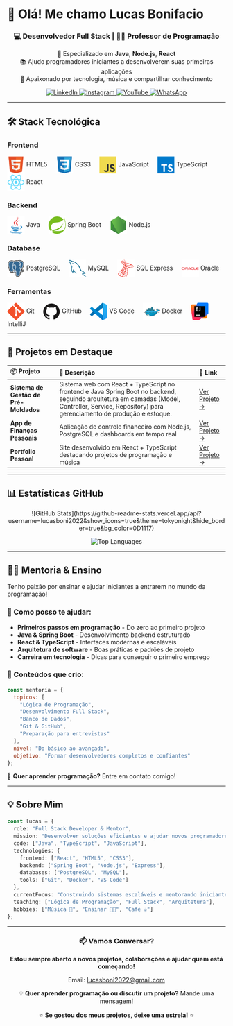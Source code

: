 # 👋 Olá! Me chamo Lucas Bonifacio

<div align="center">
  
### 💻 Desenvolvedor Full Stack | 👨‍🏫 Professor de Programação

🌱 Especializado em **Java**, **Node.js**, **React**  
📚 Ajudo programadores iniciantes a desenvolverem suas primeiras aplicações  
🚀 Apaixonado por tecnologia, música e compartilhar conhecimento

<a href="https://www.linkedin.com/in/lucas-bonifacio-41b71b308/" target="_blank">
  <img src="https://img.shields.io/badge/LinkedIn-0077B5?style=for-the-badge&logo=linkedin&logoColor=white" alt="LinkedIn">
</a>
<a href="https://www.instagram.com/lucasboniprogramador?igsh=ZXFkbm55eHpxMmk3&utm_source=qr" target="_blank">
  <img src="https://img.shields.io/badge/Instagram-E4405F?style=for-the-badge&logo=instagram&logoColor=white" alt="Instagram">
</a>
<a href="https://www.youtube.com/@LucasBoniProgramador" target="_blank">
  <img src="https://img.shields.io/badge/YouTube-FF0000?style=for-the-badge&logo=youtube&logoColor=white" alt="YouTube">
</a>
<a href="https://wa.me/5565992221821" target="_blank">
  <img src="https://img.shields.io/badge/WhatsApp-25D366?style=for-the-badge&logo=whatsapp&logoColor=white" alt="WhatsApp">
</a>


</div>

---

## 🛠️ Stack Tecnológica

### Frontend
<p>
  <img align="center" alt="HTML5" height="40" width="40" src="https://raw.githubusercontent.com/devicons/devicon/master/icons/html5/html5-original.svg"> HTML5
  &nbsp;&nbsp;&nbsp;
  <img align="center" alt="CSS3" height="40" width="40" src="https://raw.githubusercontent.com/devicons/devicon/master/icons/css3/css3-original.svg"> CSS3
    &nbsp;&nbsp;&nbsp;
 <img align="center" alt="JavaScript" height="40" width="40" src="https://raw.githubusercontent.com/devicons/devicon/master/icons/javascript/javascript-original.svg"> JavaScript
    &nbsp;&nbsp;&nbsp;
  <img align="center" alt="TypeScript" height="40" width="40" src="https://raw.githubusercontent.com/devicons/devicon/master/icons/typescript/typescript-original.svg"> TypeScript
    &nbsp;&nbsp;&nbsp;
  <img align="center" alt="React" height="40" width="40" src="https://raw.githubusercontent.com/devicons/devicon/master/icons/react/react-original.svg"> React

</p>

### Backend
<p>
  <img align="center" alt="Java" height="40" width="40" src="https://raw.githubusercontent.com/devicons/devicon/master/icons/java/java-original.svg"> Java
  &nbsp;&nbsp;&nbsp;
  <img align="center" alt="Spring" height="40" width="40" src="https://raw.githubusercontent.com/devicons/devicon/master/icons/spring/spring-original.svg"> Spring Boot
  &nbsp;&nbsp;&nbsp;
  <img align="center" alt="Node.js" height="40" width="40" src="https://raw.githubusercontent.com/devicons/devicon/master/icons/nodejs/nodejs-original.svg"> Node.js
</p>

### Database
<p>
  <img align="center" alt="PostgreSQL" height="40" width="40" src="https://raw.githubusercontent.com/devicons/devicon/master/icons/postgresql/postgresql-original.svg"> PostgreSQL
  &nbsp;&nbsp;&nbsp;
  <img align="center" alt="MySQL" height="40" width="40" src="https://raw.githubusercontent.com/devicons/devicon/master/icons/mysql/mysql-original.svg"> MySQL
  &nbsp;&nbsp;&nbsp;
  <img align="center" alt="SQL Express" height="40" width="40" src="https://raw.githubusercontent.com/devicons/devicon/master/icons/microsoftsqlserver/microsoftsqlserver-plain.svg"> SQL Express
  &nbsp;&nbsp;&nbsp;
  <img align="center" alt="Oracle" height="40" width="40" src="https://raw.githubusercontent.com/devicons/devicon/master/icons/oracle/oracle-original.svg"> Oracle
</p>

### Ferramentas
<p>
  <img align="center" alt="Git" height="40" width="40" src="https://raw.githubusercontent.com/devicons/devicon/master/icons/git/git-original.svg"> Git
  &nbsp;&nbsp;&nbsp;
  <img align="center" alt="GitHub" height="40" width="40" src="https://raw.githubusercontent.com/devicons/devicon/master/icons/github/github-original.svg"> GitHub
  &nbsp;&nbsp;&nbsp;
  <img align="center" alt="VS Code" height="40" width="40" src="https://raw.githubusercontent.com/devicons/devicon/master/icons/vscode/vscode-original.svg"> VS Code
  &nbsp;&nbsp;&nbsp;
  <img align="center" alt="Docker" height="40" width="40" src="https://raw.githubusercontent.com/devicons/devicon/master/icons/docker/docker-original.svg"> Docker
    &nbsp;&nbsp;&nbsp;
  <img align="center" alt="IntelliJ" height="40" width="40" src="https://raw.githubusercontent.com/devicons/devicon/master/icons/intellij/intellij-original.svg"> IntelliJ
</p>

---

## 🚀 Projetos em Destaque

<div align="center">

| 📦 Projeto | 📝 Descrição | 🔗 Link |
|:-----------|:------------|:--------|
| **Sistema de Gestão de Pré-Moldados** | Sistema web com React + TypeScript no frontend e Java Spring Boot no backend, seguindo arquitetura em camadas (Model, Controller, Service, Repository) para gerenciamento de produção e estoque. | [Ver Projeto →](https://github.com/lucasboni2022/PremolExpert) |
| **App de Finanças Pessoais** | Aplicação de controle financeiro com Node.js, PostgreSQL e dashboards em tempo real | [Ver Projeto →](https://github.com/seuusuario/app-financas) |
| **Portfolio Pessoal** | Site desenvolvido em React + TypeScript destacando projetos de programação e música | [Ver Projeto →](https://github.com/seuusuario/portfolio) |

</div>

---

## 📊 Estatísticas GitHub

<div align="center">
  ![GitHub Stats](https://github-readme-stats.vercel.app/api?username=lucasboni2022&show_icons=true&theme=tokyonight&hide_border=true&bg_color=0D1117)

 ![Top Languages](https://github-readme-stats.vercel.app/api/top-langs/?username=lucasboni2022&layout=compact&theme=tokyonight&hide_border=true&bg_color=0D1117)

</div>

---

## 👨‍🏫 Mentoria & Ensino

Tenho paixão por ensinar e ajudar iniciantes a entrarem no mundo da programação!

### 🎯 Como posso te ajudar:

- **Primeiros passos em programação** - Do zero ao primeiro projeto
- **Java & Spring Boot** - Desenvolvimento backend estruturado
- **React & TypeScript** - Interfaces modernas e escaláveis
- **Arquitetura de software** - Boas práticas e padrões de projeto
- **Carreira em tecnologia** - Dicas para conseguir o primeiro emprego

### 📖 Conteúdos que crio:

```javascript
const mentoria = {
  topicos: [
    "Lógica de Programação",
    "Desenvolvimento Full Stack",
    "Banco de Dados",
    "Git & GitHub",
    "Preparação para entrevistas"
  ],
  nivel: "Do básico ao avançado",
  objetivo: "Formar desenvolvedores completos e confiantes"
};
```

💬 **Quer aprender programação?** Entre em contato comigo!

---

## 💡 Sobre Mim

```typescript
const lucas = {
  role: "Full Stack Developer & Mentor",
  mission: "Desenvolver soluções eficientes e ajudar novos programadores",
  code: ["Java", "TypeScript", "JavaScript"],
  technologies: {
    frontend: ["React", "HTML5", "CSS3"],
    backend: ["Spring Boot", "Node.js", "Express"],
    databases: ["PostgreSQL", "MySQL"],
    tools: ["Git", "Docker", "VS Code"]
  },
  currentFocus: "Construindo sistemas escaláveis e mentorando iniciantes",
  teaching: ["Lógica de Programação", "Full Stack", "Arquitetura"],
  hobbies: ["Música 🎸", "Ensinar 👨‍🏫", "Café ☕"]
};
```

---

<div align="center">

### 📫 Vamos Conversar?

**Estou sempre aberto a novos projetos, colaborações e ajudar quem está começando!**

   Email: lucasboni2022@gmail.com

💡 **Quer aprender programação ou discutir um projeto?** Mande uma mensagem!

⭐ **Se gostou dos meus projetos, deixe uma estrela!** ⭐

</div>
